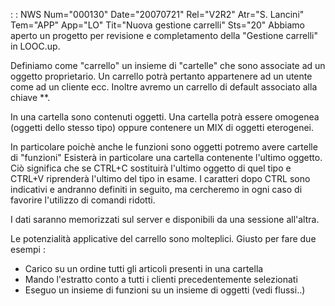  :  : NWS Num="000130" Date="20070721" Rel="V2R2" Atr="S. Lancini" Tem="APP" App="LO" Tit="Nuova gestione carrelli" Sts="20"
Abbiamo aperto un progetto per revisione e completamento della "Gestione carrelli" in LOOC.up.

Definiamo come "carrello" un insieme di "cartelle" che sono associate ad un oggetto proprietario.
Un carrello potrà pertanto appartenere ad un utente come ad un cliente ecc. Inoltre avremo un carrello di default associato alla chiave **.

In una cartella sono contenuti oggetti.
Una cartella potrà essere omogenea (oggetti dello stesso tipo) oppure contenere un MIX di oggetti eterogenei.

In particolare poichè anche le funzioni sono oggetti potremo avere cartelle di "funzioni" 
Esisterà in particolare una cartella contenente l'ultimo oggetto. Ciò significa che se CTRL+C sostituirà l'ultimo oggetto di quel tipo e CTRL+V riprenderà l'ultimo del tipo in esame.
I caratteri dopo CTRL sono indicativi e andranno definiti in seguito, ma cercheremo in ogni caso di favorire l'utilizzo di comandi ridotti.

I dati saranno memorizzati sul server e disponibili da una sessione all'altra.

Le potenzialità applicative del carrello sono molteplici. Giusto per fare due esempi : 
- Carico su un ordine tutti gli articoli presenti in una cartella
- Mando l'estratto conto a tutti i clienti precedentemente selezionati
- Eseguo un insieme di funzioni su un insieme di oggetti (vedi flussi..)
